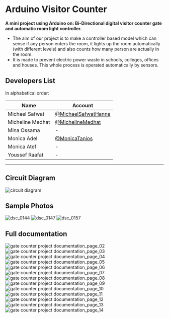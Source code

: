 # Arduino Visitor Counter

**A mini project using Arduino on: Bi-Directional digital visitor counter gate and automatic room light controller.**

- The aim of our project is to make a controller based model which can sense if any person enters the room, it lights up the room automatically (with different levels) and also counts how many person are actually in the room.
- It is made to prevent electric power waste in schools, colleges, offices and houses. This whole process is operated automatically by sensors.

## Developers List

In alphabetical order:

| Name             | Account                                                      |
| ---------------- | ------------------------------------------------------------ |
| Michael Safwat   | [@MichaelSafwatHanna](https://github.com/MichaelSafwatHanna) |
| Micheline Medhat | [@MichelineMedhat](https://github.com/MichelineMedhat)       |
| Mina Ossama      | -                                                            |
| Monica Adel      | [@MonicaTanios](https://github.com/MonicaTanios)             |
| Monica Atef      | -                                                            |
| Youssef Raafat   | -                                                            |

---

## Circuit Diagram

![circuit diagram](https://user-images.githubusercontent.com/41103290/43359454-f2b6648c-92a2-11e8-8cb6-2c40127fbe59.png)

## Sample Photos

![dsc_0144](https://user-images.githubusercontent.com/41103290/43359427-b2577c28-92a2-11e8-96f8-f3005bbccf03.JPG)
![dsc_0147](https://user-images.githubusercontent.com/41103290/43359428-b291a024-92a2-11e8-9690-9c7b7776a5bb.JPG)
![dsc_0157](https://user-images.githubusercontent.com/41103290/43359429-b2cb5eb8-92a2-11e8-85a1-87071c8bbe1b.JPG)

## Full documentation

![gate counter project documentation_page_02](https://user-images.githubusercontent.com/41103290/43359461-113c06f0-92a3-11e8-862c-49e640e4f77f.jpg)
![gate counter project documentation_page_03](https://user-images.githubusercontent.com/41103290/43359462-117550ea-92a3-11e8-904d-0efe519a9d9b.jpg)
![gate counter project documentation_page_04](https://user-images.githubusercontent.com/41103290/43359463-11af2d60-92a3-11e8-8940-7186f1b3a13c.jpg)
![gate counter project documentation_page_05](https://user-images.githubusercontent.com/41103290/43359464-12536fc4-92a3-11e8-95d8-bb2761d22f89.jpg)
![gate counter project documentation_page_06](https://user-images.githubusercontent.com/41103290/43359465-137dc142-92a3-11e8-9bb7-09c7b2bc2463.jpg)
![gate counter project documentation_page_07](https://user-images.githubusercontent.com/41103290/43359467-1679aa96-92a3-11e8-9fa7-3f30741ebc16.jpg)
![gate counter project documentation_page_08](https://user-images.githubusercontent.com/41103290/43359468-1861ec38-92a3-11e8-802c-dc2b54c566b1.jpg)
![gate counter project documentation_page_09](https://user-images.githubusercontent.com/41103290/43359469-18a61958-92a3-11e8-9657-91afc74921ed.jpg)
![gate counter project documentation_page_10](https://user-images.githubusercontent.com/41103290/43359471-1bc91aae-92a3-11e8-893f-a7ce28600b2d.jpg)
![gate counter project documentation_page_11](https://user-images.githubusercontent.com/41103290/43359473-1e6ef8fa-92a3-11e8-96b3-c3c560ec79a6.jpg)
![gate counter project documentation_page_12](https://user-images.githubusercontent.com/41103290/43359474-1f43d4d0-92a3-11e8-9d72-8a1f356be58d.jpg)
![gate counter project documentation_page_13](https://user-images.githubusercontent.com/41103290/43359475-20b263c2-92a3-11e8-9921-f6dccf6424a7.jpg)
![gate counter project documentation_page_14](https://user-images.githubusercontent.com/41103290/43359476-20f35d28-92a3-11e8-9305-7b95c3606ab2.jpg)